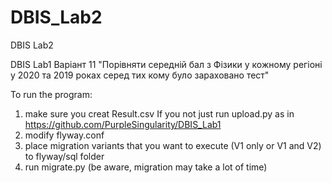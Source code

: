 # DBIS_Lab2
DBIS Lab2

DBIS Lab1 Варіант 11 "Порівняти середній бал з Фізики у кожному регіоні у 2020 та 2019 роках серед тих кому було зараховано тест"

To run the program:
1) make sure you creat Result.csv If you not just run upload.py as in https://github.com/PurpleSingularity/DBIS_Lab1
2) modify flyway.conf
3) place migration variants that you want to execute (V1 only or V1 and V2) to flyway/sql folder 
4) run migrate.py (be aware, migration may take a lot of time)
